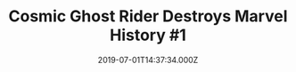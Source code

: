 ---
title: "Cosmic Ghost Rider Destroys Marvel History #1"
date: 2019-07-01T14:37:34.000Z
permalink: /almanac/books/2019-07-01-cosmic-ghost-rider-destroys-marvel-history-1/index.html
link: https://comicstore.marvel.com/Cosmic-Ghost-Rider-Destroys-Marvel-History-2019-1-of-6/digital-comic/50871
rating: 3
---